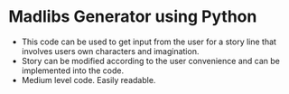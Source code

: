 # Madlibs Generator using Python

- This code can be used to get input from the user for a story line that involves users own characters and imagination.
- Story can be modified according to the user convenience and can be implemented into the code.
- Medium level code. Easily readable.
